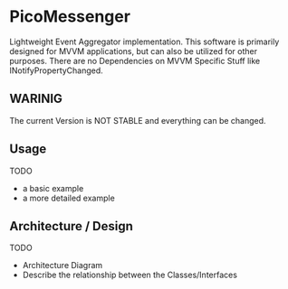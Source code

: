 # PicoMessenger

Lightweight Event Aggregator implementation. This software is primarily designed for MVVM applications, but can also be
utilized for other purposes.
There are no Dependencies on MVVM Specific Stuff like INotifyPropertyChanged.

## WARINIG

The current Version is NOT STABLE and everything can be changed.

## Usage

TODO

- a basic example
- a more detailed example

## Architecture / Design

TODO

- Architecture Diagram
- Describe the relationship between the Classes/Interfaces